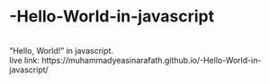 # -Hello-World-in-javascript
<br>
“Hello, World!” in javascript.
<br>
live link: https://muhammadyeasinarafath.github.io/-Hello-World-in-javascript/
